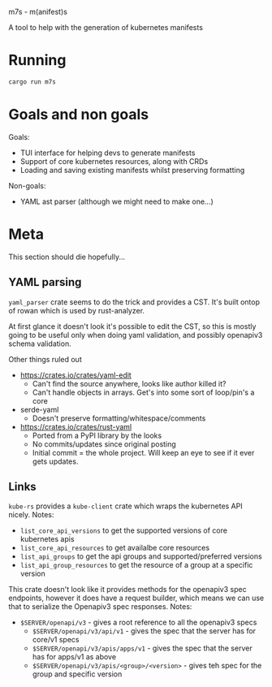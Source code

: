 m7s - m(anifest)s

A tool to help with the generation of kubernetes manifests

# Running

```bash
cargo run m7s
```

# Goals and non goals

Goals:

- TUI interface for helping devs to generate manifests
- Support of core kubernetes resources, along with CRDs
- Loading and saving existing manifests whilst preserving formatting

Non-goals:

- YAML ast parser (although we might need to make one...)

# Meta

This section should die hopefully...

## YAML parsing

`yaml_parser` crate seems to do the trick and provides a CST. It's built ontop of rowan which is
used by rust-analyzer.

At first glance it doesn't look it's possible to edit the CST, so this is mostly going to be useful
only when doing yaml validation, and possibly openapiv3 schema validation. 

Other things ruled out

- https://crates.io/crates/yaml-edit
  - Can't find the source anywhere, looks like author killed it?
  - Can't handle objects in arrays. Get's into some sort of loop/pin's a core
- serde-yaml
  - Doesn't preserve formatting/whitespace/comments
- https://crates.io/crates/rust-yaml
  - Ported from a PyPI library by the looks
  - No commits/updates since original posting
  - Initial commit = the whole project. Will keep an eye to see if it ever gets updates.

## Links

`kube-rs` provides a `kube-client` crate which wraps the kubernetes API nicely. Notes:

- `list_core_api_versions` to get the supported versions of core kubernetes apis
- `list_core_api_resources` to get availalbe core resources
- `list_api_groups` to get the api groups and supported/preferred versions
- `list_api_group_resources` to get the resource of a group at a specific version

This crate doesn't look like it provides methods for the openapiv3 spec endpoints, however it does
have a request builder, which means we can use that to serialize the Openapiv3 spec responses.
Notes:

- `$SERVER/openapi/v3` - gives a root reference to all the openapiv3 specs
  - `$SERVER/openapi/v3/api/v1` - gives the spec that the server has for core/v1 specs
  - `$SERVER/openapi/v3/apis/apps/v1` - gives the spec that the server has for apps/v1 as above
  - `$SERVER/openapi/v3/apis/<group>/<version>` - gives teh spec for the group and specific version
